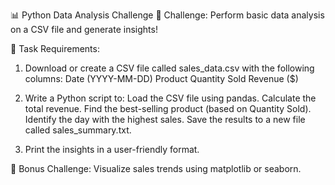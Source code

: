 📊 Python Data Analysis Challenge
🔹 Challenge: Perform basic data analysis on a CSV file and generate insights!

📌 Task Requirements:
1. Download or create a CSV file called sales_data.csv with the following columns:
    Date (YYYY-MM-DD)
    Product
    Quantity Sold
    Revenue ($)

2. Write a Python script to:
    Load the CSV file using pandas.
    Calculate the total revenue.
    Find the best-selling product (based on Quantity Sold).
    Identify the day with the highest sales.
    Save the results to a new file called sales_summary.txt.

3. Print the insights in a user-friendly format.

🎯 Bonus Challenge:
    Visualize sales trends using matplotlib or seaborn.